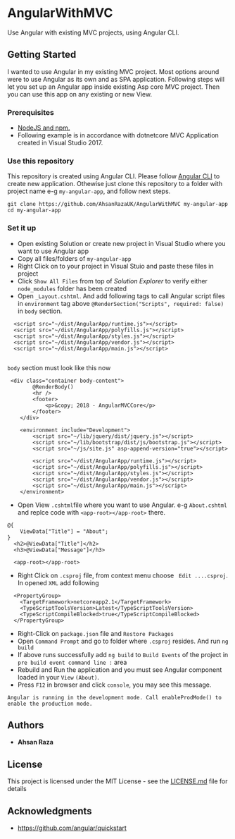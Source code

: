 # AngularWithMVC
Use Angular with existing MVC projects, using Angular CLI.

## Getting Started
I wanted to use Angular in my existing MVC project. Most options around were to use Angular as its own and as SPA application. Following steps will let you set up an Angular app inside existing Asp core MVC project. Then you can use this app on any existing or new View.

### Prerequisites
* <a href='https://docs.npmjs.com/getting-started/installing-node'>NodeJS and npm.</a>
* Following example is in accordance with dotnetcore MVC Application created in Visual Studio 2017.

### Use this repository
This repository is created using Angular CLI.
Please follow <a href='https://angular.io/guide/quickstart'>Angular CLI</a> to create new application.
Othewise just clone this repository to a folder with project name e-g ```my-angular-app```, and follow next steps.

```
git clone https://github.com/AhsanRazaUK/AngularWithMVC my-angular-app
cd my-angular-app
```
### Set it up
* Open existing Solution or create new project in Visual Studio where you want to use Angular app
* Copy all files/folders of ```my-angular-app```
* Right Click on to your project in Visual Stuio and paste these files in project
* Click ```Show All Files``` from top of *Solution Explorer* to verify either ```node_modules``` folder has been created
* Open ```_Layout.cshtml```. And add following tags to call Angular script files in ```environment``` tag above ``` @RenderSection("Scripts", required: false) ``` in ```body``` section.
```
  <script src="~/dist/AngularApp/runtime.js"></script>
  <script src="~/dist/AngularApp/polyfills.js"></script>
  <script src="~/dist/AngularApp/styles.js"></script>
  <script src="~/dist/AngularApp/vendor.js"></script>
  <script src="~/dist/AngularApp/main.js"></script>
  
 ```

```body``` section must look like this now

```
 <div class="container body-content">
        @RenderBody()
        <hr />
        <footer>
            <p>&copy; 2018 - AngularMVCCore</p>
        </footer>
    </div>

    <environment include="Development">
        <script src="~/lib/jquery/dist/jquery.js"></script>
        <script src="~/lib/bootstrap/dist/js/bootstrap.js"></script>
        <script src="~/js/site.js" asp-append-version="true"></script>

        <script src="~/dist/AngularApp/runtime.js"></script>
        <script src="~/dist/AngularApp/polyfills.js"></script>
        <script src="~/dist/AngularApp/styles.js"></script>
        <script src="~/dist/AngularApp/vendor.js"></script>
        <script src="~/dist/AngularApp/main.js"></script>
    </environment>
```
* Open View ```.cshtml```file where you want to use Angular. e-g ```About.cshtml``` and replce code with ```<app-root></app-root>``` there.
```
@{
    ViewData["Title"] = "About";
}
  <h2>@ViewData["Title"]</h2>
  <h3>@ViewData["Message"]</h3>

  <app-root></app-root>

```
* Right Click on ```.csproj``` file, from context menu choose ``` Edit ....csproj```. In opened ```XML``` add following
```
  <PropertyGroup>
    <TargetFramework>netcoreapp2.1</TargetFramework>
    <TypeScriptToolsVersion>Latest</TypeScriptToolsVersion>
    <TypeScriptCompileBlocked>true</TypeScriptCompileBlocked>    
  </PropertyGroup>
```
* Right-Click on ```package.json``` file and ```Restore Packages```
* Open ```Command Prompt``` and go to folder where ```.csproj``` resides. And run ``` ng build ```
* If above runs successfully add ``` ng build ``` to ``` Build Events ``` of the project in ``` pre build event command line : ``` area
* Rebuild and Run the application and you must see Angular component loaded in your ```View``` ```(About)```.
* Press ```F12``` in browser and click ```console```, you may see this message.
```
Angular is running in the development mode. Call enableProdMode() to enable the production mode.
```
## Authors

* **Ahsan Raza** 

## License

This project is licensed under the MIT License - see the [LICENSE.md](LICENSE.md) file for details

## Acknowledgments

* https://github.com/angular/quickstart

